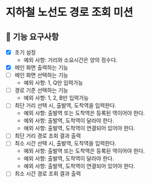 # 지하철 노선도 경로 조회 미션

## 🚀 기능 요구사항

- [X] 초기 설정
    - 예외 사항: 거리와 소요시간은 양의 정수다.
- [X] 메인 화면 출력하는 기능
- [ ] 메인 화면 선택하는 기능
    - 예외 사항: 1, Q만 입력가능
- [ ] 경로 기준 선택하는 기능
    - 예외 사항: 1, 2, B만 입력가능
- [ ] 최단 거리 선택 시, 출발역, 도착역을 입력한다.
    - 예외 사항: 출발역 또는 도착역은 등록된 역이어야 한다.
    - 예외 사항: 출발역, 도착역이 달라야 한다.
    - 예외 사항: 출발역, 도착역이 연결되어 있어야 한다.
- [ ] 최단 거리 경로 조회 결과 출력
- [ ] 최소 시간 선택 시, 출발역, 도착역을 입력한다.
    - 예외 사항: 출발역 또는 도착역은 등록된 역이어야 한다.
    - 예외 사항: 출발역, 도착역이 달라야 한다.
    - 예외 사항: 출발역, 도착역이 연결되어 있어야 한다.
- [ ] 최소 시간 경로 조회 결과 출력